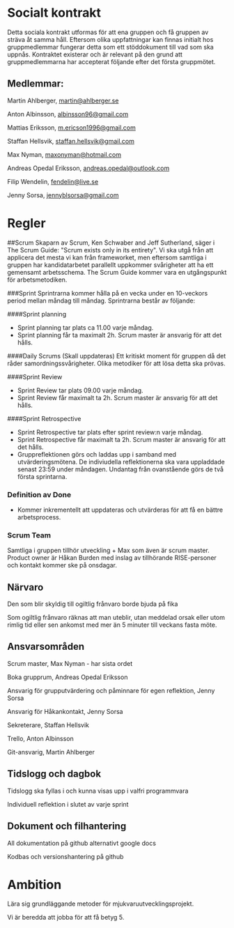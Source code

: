 # Socialt kontrakt

Detta sociala kontrakt utformas för att ena gruppen och få gruppen av sträva åt samma håll. Eftersom olika uppfattningar kan finnas initialt hos gruppmedlemmar fungerar detta som ett stöddokument till vad som ska uppnås. Kontraktet existerar och är relevant på den grund att gruppmedlemmarna har accepterat följande efter det första gruppmötet.

## Medlemmar:

Martin Ahlberger, martin@ahlberger.se

Anton Albinsson, albinsson96@gmail.com

Mattias Eriksson, m.ericson1996@gmail.com

Staffan Hellsvik, staffan.hellsvik@gmail.com

Max Nyman, maxonyman@hotmail.com

Andreas Opedal Eriksson, andreas.opedal@outlook.com

Filip Wendelin, fendelin@live.se

Jenny Sorsa, jennyblsorsa@gmail.com

# Regler

##Scrum
Skaparn av Scrum, Ken Schwaber and Jeff Sutherland, säger i The Scrum Guide: 
"Scrum exists only in its entirety". Vi ska utgå från att applicera det mesta vi kan från frameworket, men eftersom samtliga i gruppen har kandidatarbetet parallellt uppkommer svårigheter att ha ett gemensamt arbetsschema. The Scrum Guide kommer vara en utgångspunkt för arbetsmetodiken.

###Sprint
Sprintrarna kommer hålla på en vecka under en 10-veckors period mellan måndag till måndag. Sprintrarna består av följande: 

####Sprint planning
* Sprint planning tar plats ca 11.00 varje måndag.
* Sprint planning får ta maximalt 2h. Scrum master är ansvarig för att det hålls. 

####Daily Scrums (Skall uppdateras)
Ett kritiskt moment för gruppen då det råder samordningssvårigheter. Olika metodiker för att lösa detta ska prövas.

####Sprint Review 
* Sprint Review tar plats 09.00 varje måndag.
* Sprint Review får maximalt ta 2h. Scrum master är ansvarig för att det hålls. 

####Sprint Retrospective 
* Sprint Retrospective tar plats efter sprint review:n varje måndag. 
* Sprint Retrospective får maximalt ta 2h. Scrum master är ansvarig för att det hålls. 
* Gruppreflektionen görs och laddas upp i samband med utvärderingsmötena. De indiviudella reflektionerna ska vara uppladdade senast 23:59 under måndagen. Undantag från ovanstående görs de två första sprintarna. 
 
### Definition av Done
- Kommer inkrementellt att uppdateras och utvärderas för att få en bättre arbetsprocess. 
 
### Scrum Team
Samtliga i gruppen tillhör utveckling + Max som även är scrum master. Product owner är Håkan Burden med inslag av tillhörande RISE-personer och kontakt kommer ske på onsdagar. 

## Närvaro
Den som blir skyldig till ogiltlig frånvaro borde bjuda på fika

Som ogiltlig frånvaro räknas att man uteblir, utan meddelad orsak eller utom rimlig tid eller sen ankomst med mer än 5 minuter till veckans fasta möte.

## Ansvarsområden
Scrum master, Max Nyman - har sista ordet

Boka grupprum, Andreas Opedal Eriksson 

Ansvarig för grupputvärdering och påminnare för egen reflektion, Jenny Sorsa

Ansvarig för Håkankontakt, Jenny Sorsa

Sekreterare, Staffan Hellsvik

Trello, Anton Albinsson

Git-ansvarig, Martin Ahlberger

## Tidslogg och dagbok
Tidslogg ska fyllas i och kunna visas upp i valfri programmvara

Individuell reflektion i slutet av varje sprint

## Dokument och filhantering
All dokumentation på github alternativt google docs

Kodbas och versionshantering på github

# Ambition
Lära sig grundläggande metoder för mjukvaruutvecklingsprojekt.

Vi är beredda att jobba för att få betyg 5.
